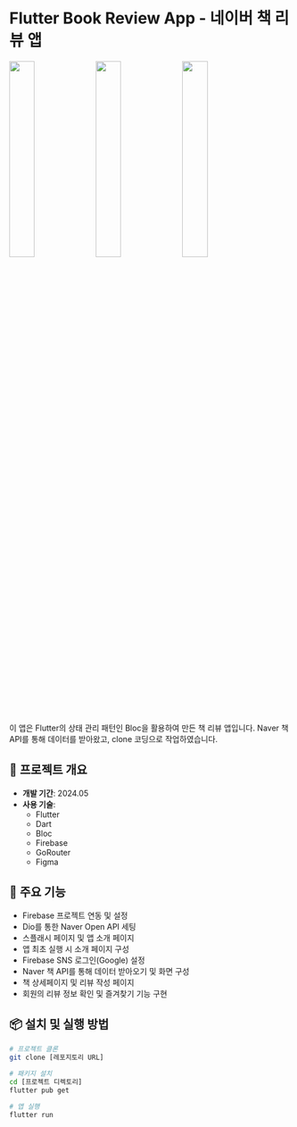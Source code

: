 
# Flutter Book Review App - 네이버 책 리뷰 앱

<img src="https://github.com/chaenchaen99/Flutter_Book_Review/assets/155143655/823ac53c-be9c-4079-a93a-1fe611cc2070" width="30%" />
<img src="https://github.com/chaenchaen99/Flutter_Book_Review/assets/155143655/b4ee68bd-2278-452d-bf94-c39fe26a472e" width="30%" />
<img src="https://github.com/chaenchaen99/Flutter_Book_Review/assets/155143655/261651a5-6716-43c6-8ef7-f65a705ec325" width="30%" />


이 앱은 Flutter의 상태 관리 패턴인 Bloc을 활용하여 만든 책 리뷰 앱입니다. Naver 책 API를 통해 데이터를 받아왔고, clone 코딩으로 작업하였습니다.

## 📅 프로젝트 개요

- **개발 기간**: 2024.05 
- **사용 기술**: 
  - Flutter
  - Dart
  - Bloc
  - Firebase
  - GoRouter
  - Figma

## 🚀 주요 기능

- Firebase 프로젝트 연동 및 설정
- Dio를 통한 Naver Open API 세팅
- 스플래시 페이지 및 앱 소개 페이지
- 앱 최초 실행 시 소개 페이지 구성
- Firebase SNS 로그인(Google) 설정
- Naver 책 API를 통해 데이터 받아오기 및 화면 구성
- 책 상세페이지 및 리뷰 작성 페이지
- 회원의 리뷰 정보 확인 및 즐겨찾기 기능 구현


## 📦 설치 및 실행 방법

```bash
# 프로젝트 클론
git clone [레포지토리 URL]

# 패키지 설치
cd [프로젝트 디렉토리]
flutter pub get

# 앱 실행
flutter run


